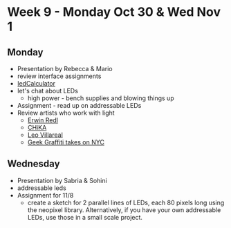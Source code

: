 # Week 9 - Monday Oct 30 & Wed Nov 1
## Monday
* Presentation by Rebecca & Mario 
* review interface assignments
* [ledCalculator](https://ledcalculator.net)
* let's chat about LEDs
  * high power - bench supplies and blowing things up
* Assignment - read up on addressable LEDs
* Review artists who work with light
  * [Erwin Redl](http://www.paramedia.net/)
  * [CHiKA](https://imagima.com/)
  * [Leo Villareal](http://villareal.net/)
  * [Geek Graffiti takes on NYC](https://www.wired.com/2006/04/geek-graffiti-takes-on-new-york/)

## Wednesday
* Presentation by Sabria & Sohini
* addressable leds
* Assignment for 11/8
  * create a sketch for 2 parallel lines of LEDs, each 80 pixels long using the neopixel library. Alternatively, if you have your own addressable LEDs, use those in a small scale project. 
